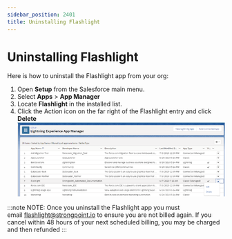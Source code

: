 ```yaml
---
sidebar_position: 2401
title: Uninstalling Flashlight
---
```


# Uninstalling Flashlight

Here is how to uninstall the Flashlight app from your org:

1. Open **Setup** from the Salesforce main menu.
2. Select **Apps** > **App Manager**
3. Locate **Flashlight** in the installed list.
4. Click the Action icon on the far right of the Flashlight entry and click **Delete**![](../../../../static/images/StrongpointSalesforceFlashlight/Content/Resources/Images/uninstall_flashlight_800x285.png)

:::note
NOTE: Once you uninstall the Flashlight app you must email flashlight@strongpoint.io to ensure you are not billed again. If you cancel within 48 hours of your next scheduled billing, you may be charged and then refunded
:::